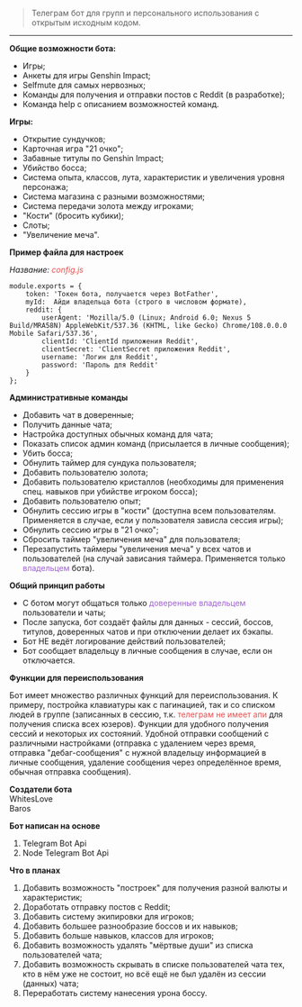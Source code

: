 >Телеграм бот для групп и персонального использования с открытым исходным кодом.
---

**Общие возможности бота:**
- Игры;
- Анкеты для игры Genshin Impact;
- Selfmute для самых нервозных;
- Команды для получения и отправки постов с Reddit (в разработке);
- Команда help с описанием возможностей команд.


**Игры:**
- Открытие сундучков;
- Карточная игра "21 очко";
- Забавные титулы по Genshin Impact;
- Убийство босса;
- Система опыта, классов, лута, характеристик и увеличения уровня персонажа;
- Система магазина с разными возможностями;
- Система передачи золота между игроками;
- "Кости" (бросить кубики);
- Слоты;
- "Увеличение меча".


**Пример файла для настроек**

*Название:     <span style="color:#eb4c4c">config.js</span>*

    module.exports = {
        token: 'Токен бота, получается через BotFather',
        myId:  Айди владельца бота (строго в числовом формате),
        reddit: {
            userAgent: 'Mozilla/5.0 (Linux; Android 6.0; Nexus 5 Build/MRA58N) AppleWebKit/537.36 (KHTML, like Gecko) Chrome/108.0.0.0 Mobile Safari/537.36',
            clientId: 'ClientId приложения Reddit',
            clientSecret: 'ClientSecret приложения Reddit',
            username: 'Логин для Reddit',
            password: 'Пароль для Reddit'
        }
    };


**Административные команды**

- Добавить чат в доверенные;
- Получить данные чата;
- Настройка доступных обычных команд для чата;
- Показать список админ команд (присылается в личные сообщения);
- Убить босса;
- Обнулить таймер для сундука пользователя;
- Добавить пользователю золота;
- Добавить пользователю кристаллов (необходимы для применения спец. навыков при убийстве игроком босса);
- Добавить пользователю опыт;
- Обнулить сессию игры в "кости" (доступна всем пользователям. Применяется в случае, если у пользователя зависла сессия игры);
- Обнулить сессию игры в "21 очко";
- Сбросить таймер "увеличения меча" для пользователя;
- Перезапустить таймеры "увеличения меча" у всех чатов и пользователей (на случай зависания таймера. Применяется только     <span style="color:#9c61d0">владельцем</span> бота).


**Общий принцип работы**

- С ботом могут общаться только <span style="color:#9c61d0">доверенные владельцем</span> пользователи и чаты;
- После запуска, бот создаёт файлы для данных - сессий, боссов, титулов, доверенных чатов и при отключении делает их бэкапы.
- Бот НЕ ведёт логирование действий пользователей;
- Бот сообщает владельцу в личные сообщения в случае, если он отключается.


**Функции для переиспользования**

Бот имеет множество различных функций для переиспользования.
К примеру, постройка клавиатуры как с пагинацией, так и со списком людей в группе (записанных в сессию, т.к. <span style="color:#eb4c4c">телеграм не имеет апи</span> для получения списка всех юзеров). Функции для удобного получения сессий и некоторых их состояний. Удобной отправки сообщений с различными настройками (отправка с удалением через время, отправка "дебаг-сообщения" с нужной владельцу информацией в личные сообщения, удаление сообщения через определённое время, обычная отправка сообщения).


**Создатели бота**  
WhitesLove  
Baros


**Бот написан на основе**
1. Telegram Bot Api
2. Node Telegram Bot Api


**Что в планах**

1. Добавить возможность "построек" для получения разной валюты и характеристик;
2. Доработать отправку постов с Reddit;
3. Добавить систему экипировки для игроков;
4. Добавить большее разнообразие боссов и их навыков;
5. Добавить больше навыков, классов для игроков;
6. Добавить возможность удалять "мёртвые души" из списка пользователей чата;
7. Добавить возможность скрывать в списке пользователей чата тех, кто в нём уже не состоит, но всё ещё не был удалён из сессии (данных) чата;
8. Переработать систему нанесения урона боссу.
